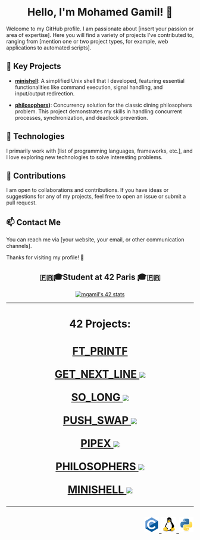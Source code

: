 <h1 align="center"><strong>Hello, I'm Mohamed Gamil! 👋</strong></h1>
Welcome to my GitHub profile. I am passionate about [insert your passion or area of expertise]. Here you will find a variety of projects I've contributed to, ranging from [mention one or two project types, for example, web applications to automated scripts].

## 🚀 Key Projects

- **[minishell](https://github.com/mohazerro/minishell)**: A simplified Unix shell that I developed, featuring essential functionalities like command execution, signal handling, and input/output redirection.

- **[philosophers](https://github.com/mohazerro/philosophers))**: Concurrency solution for the classic dining philosophers problem. This project demonstrates my skills in handling concurrent processes, synchronization, and deadlock prevention.

## 🔧 Technologies

I primarily work with [list of programming languages, frameworks, etc.], and I love exploring new technologies to solve interesting problems.

## 🌱 Contributions

I am open to collaborations and contributions. If you have ideas or suggestions for any of my projects, feel free to open an issue or submit a pull request.

## 📫 Contact Me

You can reach me via [your website, your email, or other communication channels].

Thanks for visiting my profile! 🌟

<h2 align="center">🇫🇷🎓Student at 42 Paris 🎓🇫🇷</h2>

<p align="center"> <a href="https://profile.intra.42.fr/users/mgamil"><img src="https://badge42.vercel.app/api/v2/clabsaoey00110fjkilpbo5ke/stats?cursusId=21&coalitionId=48" alt="mgamil's 42 stats" /></a></p>
<hr>
<h1 align="center">42 Projects:</h1>
<h1 align="center">

<a href="https://github.com/mohazerro/ft_printf">FT_PRINTF </a>

<a href="https://github.com/mohazerro/get_next_line">GET_NEXT_LINE  <img src="https://badge42.vercel.app/api/v2/clabsaoey00110fjkilpbo5ke/project/2871848"/></a>

<a href="https://github.com/mohazerro/so_long">SO_LONG <img src="https://badge42.vercel.app/api/v2/clabsaoey00110fjkilpbo5ke/project/2884006"/></a>

<a href="https://github.com/mohazerro/push_swap">PUSH_SWAP <img src="https://badge42.vercel.app/api/v2/clabsaoey00110fjkilpbo5ke/project/2884007"/></a>

<a href="https://github.com/mohazerro/pipex">PIPEX <img src="https://badge42.vercel.app/api/v2/clabsaoey00110fjkilpbo5ke/project/2907660"/></a>

<a href="https://github.com/mohazerro/philosophers">PHILOSOPHERS  <img src="https://badge42.vercel.app/api/v2/clabsaoey00110fjkilpbo5ke/project/2916644"/></a>

<a href="https://github.com/mohazerro">MINISHELL  <img src="https://badge42.vercel.app/api/v2/clabsaoey00110fjkilpbo5ke/project/2922423"/></a>

<hr>
<p align="right"> <a href="https://www.cprogramming.com/" target="_blank" rel="noreferrer"> <img src="https://raw.githubusercontent.com/devicons/devicon/master/icons/c/c-original.svg" alt="c" width="40" height="40"/> </a> <a href="https://www.linux.org/" target="_blank" rel="noreferrer"> <img src="https://raw.githubusercontent.com/devicons/devicon/master/icons/linux/linux-original.svg" alt="linux" width="40" height="40"/> </a> <a href="https://www.python.org" target="_blank" rel="noreferrer"> <img src="https://raw.githubusercontent.com/devicons/devicon/master/icons/python/python-original.svg" alt="python" width="40" height="40"/> </a> </p>



